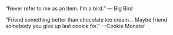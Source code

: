 “Never refer to me as an item. I'm a bird.” — Big Bird

"Friend something better than chocolate ice cream… Maybe friend somebody you give up last cookie for." —Cookie Monster